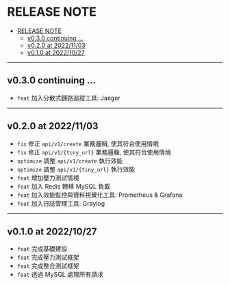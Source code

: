 # RELEASE NOTE

- [RELEASE NOTE](#release-note)
  - [v0.3.0 continuing ...](#v030-continuing-)
  - [v0.2.0 at 2022/11/03](#v020-at-20221103)
  - [v0.1.0 at 2022/10/27](#v010-at-20221027)

---

## v0.3.0 continuing ...

- `feat` 加入分散式鏈路追蹤工具: Jaeger

---

## v0.2.0 at 2022/11/03

- `fix` 修正 `api/v1/create` 業務邏輯, 使其符合使用情境
- `fix` 修正 `api/v1/{tiny_url}` 業務邏輯, 使其符合使用情境
- `optimize` 調整 `api/v1/create` 執行效能
- `optimize` 調整 `api/v1/{tiny_url}` 執行效能
- `feat` 增加壓力測試情境
- `feat` 加入 Redis 轉移 MySQL 負載
- `feat` 加入效能監控與資料視覺化工具: Prometheus & Grafana
- `feat` 加入日誌管理工具: Graylog

---

## v0.1.0 at 2022/10/27

- `feat` 完成基礎建設
- `feat` 完成壓力測試框架
- `feat` 完成整合測試框架
- `feat` 透過 MySQL 處理所有請求
